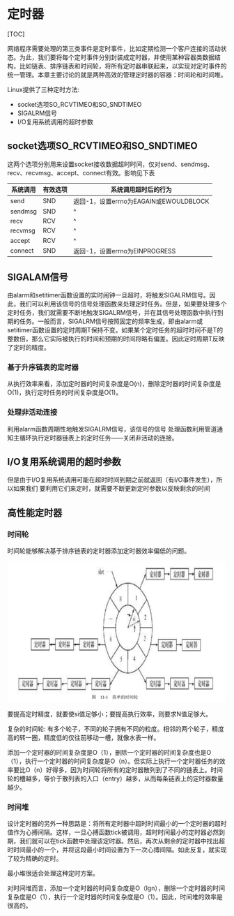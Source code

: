 # 定时器

[TOC]

网络程序需要处理的第三类事件是定时事件，比如定期检测一个客户连接的活动状态。为此，我们要将每个定时事件分别封装成定时器，并使用某种容器类数据结构，比如链表、排序链表和时间轮，将所有定时器串联起来，以实现对定时事件的统一管理。本章主要讨论的就是两种高效的管理定时器的容器：时间轮和时间堆。

Linux提供了三种定时方法:

- socket选项SO_RCVTIMEO和SO_SNDTIMEO
- SIGALRM信号
- I/O复用系统调用的超时参数

## socket选项SO_RCVTIMEO和SO_SNDTIMEO

这两个选项分别用来设置socket接收数据超时时间，仅对send、sendmsg、recv、recvmsg、accept、connect有效。影响见下表

|系统调用|有效选项|系统调用超时后的行为|
|-|-|-|
|send|SND|返回-1，设置errno为EAGAIN或EWOULDBLOCK|
|sendmsg|SND|^|
|recv|RCV|^|
|recvmsg|RCV|^|
|accept|RCV|^|
|connect|SND|返回-1，设置errno为EINPROGRESS|

## SIGALAM信号

由alarm和setitimer函数设置的实时闹钟一旦超时，将触发SIGALRM信号。因此，我们可以利用该信号的信号处理函数来处理定时任务。但是，如果要处理多个定时任务，我们就需要不断地触发SIGALRM信号，并在其信号处理函数中执行到期的任务。一般而言，SIGALRM信号按照固定的频率生成，即由alarm或setitimer函数设置的定时周期T保持不变。如果某个定时任务的超时时间不是T的整数倍，那么它实际被执行的时间和预期的时间将略有偏差。因此定时周期T反映了定时的精度。

### 基于升序链表的定时器

从执行效率来看，添加定时器的时间复杂度是O(n)，删除定时器的时间复杂度是O(1)，执行定时任务的时间复杂度是O(1)。

### 处理非活动连接

利用alarm函数周期性地触发SIGALRM信号，该信号的信号
处理函数利用管道通知主循环执行定时器链表上的定时任务——关闭非活动的连接。

## I/O复用系统调用的超时参数

但是由于I/O复用系统调用可能在超时时间到期之前就返回（有I/O事件发生），所以如果我们
要利用它们来定时，就需要不断更新定时参数以反映剩余的时间

## 高性能定时器

### 时间轮

时间轮能够解决基于排序链表的定时器添加定时器效率偏低的问题。

![简单的时间轮](../imgs/11-01-timer-wheel.png)

要提高定时精度，就要使si值足够小；要提高执行效率，则要求N值足够大。

复杂的时间轮: 有多个轮子，不同的轮子拥有不同的粒度。相邻的两个轮子，精度高的转一圈，精度低的仅往前移动一槽，就像水表一样。

添加一个定时器的时间复杂度是O（1），删除一个定时器的时间复杂度也是O（1），执行一个定时器的时间复杂度是O（n）。但实际上执行一个定时器任务的效率要比O（n）好得多，因为时间轮将所有的定时器散列到了不同的链表上。时间轮的槽越多，等价于散列表的入口（entry）越多，从而每条链表上的定时器数量越少。

### 时间堆

设计定时器的另外一种思路是：将所有定时器中超时时间最小的一个定时器的超时值作为心搏间隔。这样，一旦心搏函数tick被调用，超时时间最小的定时器必然到期，我们就可以在tick函数中处理该定时器。然后，再次从剩余的定时器中找出超时时间最小的一个，并将这段最小时间设置为下一次心搏间隔。如此反复，就实现了较为精确的定时。

最小堆很适合处理这种定时方案。

对时间堆而言，添加一个定时器的时间复杂度是O（lgn），删除一个定时器的时间复杂度是O（1），执行一个定时器的时间复杂度是O（1）。因此，时间堆的效率是很高的。

